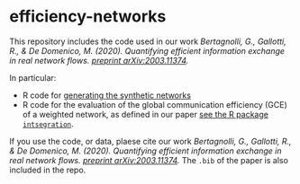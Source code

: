 # efficiency-networks

This repository includes the code used in our work _Bertagnolli, G., Gallotti, R., & De Domenico, M. (2020). Quantifying efficient information exchange in real network flows. [preprint arXiv:2003.11374](https://arxiv.org/abs/2003.11374)._

In particular:

* R code for [generating the synthetic networks](./synthetic.md)
* R code for the evaluation of the global communication efficiency (GCE) of a weighted network, as defined in our paper [see the R package `intsegration`](https://github.com/gbertagnolli/intsegration).

If you use the code, or data, plaese cite our work _Bertagnolli, G., Gallotti, R., & De Domenico, M. (2020). Quantifying efficient information exchange in real network flows. [preprint arXiv:2003.11374](https://arxiv.org/abs/2003.11374)._
The `.bib` of the paper is also included in the repo.
